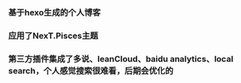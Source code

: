 ### 基于hexo生成的个人博客
### 应用了NexT.Pisces主题
### 第三方插件集成了多说、leanCloud、baidu analytics、local search，个人感觉搜索很难看，后期会优化的